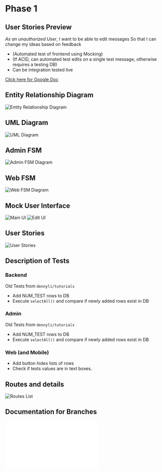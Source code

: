 # Phase 1

## User Stories Preview

_As an unauthorized User_, I want to be able to edit messages So that I can
change my ideas based on feedback

- (Automated test of frontend using Mocking)
- (If ACID, can automated test edits on a single test message, otherwise requires a testing DB)
- Can be integration tested live

[Click here for Google Doc](https://docs.google.com/document/d1tA9TysKklLKxRtsTPn_6faa6bT1jq_oNIiBSduttw50/edit)

## Entity Relationship Diagram

![Entity Relationship Diagram](img-assets/ERD.png)

## UML Diagram

![UML Diagram](img-assets/UML.png)

## Admin FSM

![Admin FSM Diagram](img-assets/AdminFSM.png)

## Web FSM

![Web FSM Diagram](img-assets/WebFSM.png)

## Mock User Interface

![Main UI](img-assets/MainUI.png)
![Edit UI](img-assets/EditUI.png)

## User Stories

![User Stories](img-assets/UserStories.png)

## Description of Tests

### Backend

Old Tests from `dennyli/tutorials`

- Add NUM_TEST rows to DB
- Execute `selectAll()` and compare if newly added rows exist in DB

### Admin

Old Tests from `dennyli/tutorials`

- Add NUM_TEST rows to DB
- Execute `selectAll()` and compare if newly added rows exist in DB

### Web (and Mobile)

- Add button hides lists of rows
- Check if tests values are in text boxes.

## Routes and details

![Routes List](img-assets/RouteList.png)


## Documentation for Branches
![Backend](html-assets/backenddocs/index.html)

